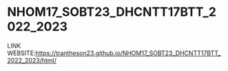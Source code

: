 # NHOM17_SOBT23_DHCNTT17BTT_2022_2023
LINK WEBSITE:https://trantheson23.github.io/NHOM17_SOBT23_DHCNTT17BTT_2022_2023/html/
